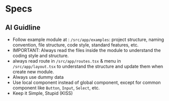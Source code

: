 # Specs

## AI Guidline

- Follow example module at : `/src/app/examples`: project structure, naming convention, file structure, code style, standard features, etc.
- IMPORTANT: Always read the files inside the module to understand the coding style and structure.
- always read route in `/src/app/routes.tsx` & menu in `/src/app/layout.tsx` to understand the structure and update them when create new module.
- Always use dummy data
- Use local component instead of global component, except for common component like `Button`, `Input`, `Select`, etc.
- Keep it Simple, Stupid (KISS)
